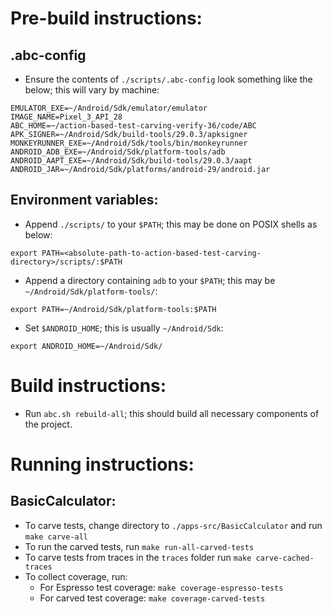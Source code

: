 # Pre-build instructions:

## .abc-config

- Ensure the contents of `./scripts/.abc-config` look something like the below; this will vary by machine:

```
EMULATOR_EXE=~/Android/Sdk/emulator/emulator
IMAGE_NAME=Pixel_3_API_28
ABC_HOME=~/action-based-test-carving-verify-36/code/ABC
APK_SIGNER=~/Android/Sdk/build-tools/29.0.3/apksigner
MONKEYRUNNER_EXE=~/Android/Sdk/tools/bin/monkeyrunner
ANDROID_ADB_EXE=~/Android/Sdk/platform-tools/adb
ANDROID_AAPT_EXE=~/Android/Sdk/build-tools/29.0.3/aapt
ANDROID_JAR=~/Android/Sdk/platforms/android-29/android.jar
```

## Environment variables:

- Append `./scripts/` to your `$PATH`; this may be done on POSIX shells as below:

`export PATH=<absolute-path-to-action-based-test-carving-directory>/scripts/:$PATH`

- Append a directory containing `adb` to your `$PATH`; this may be `~/Android/Sdk/platform-tools/`:

`export PATH=~/Android/Sdk/platform-tools:$PATH`

- Set `$ANDROID_HOME`; this is usually `~/Android/Sdk`:

`export ANDROID_HOME=~/Android/Sdk/`

# Build instructions:

- Run `abc.sh rebuild-all`; this should build all necessary components of the project.

# Running instructions:

## BasicCalculator:

- To carve tests, change directory to `./apps-src/BasicCalculator` and run `make carve-all`
- To run the carved tests, run `make run-all-carved-tests`
- To carve tests from traces in the `traces` folder run `make carve-cached-traces` 
- To collect coverage, run:
    - For Espresso test coverage: `make coverage-espresso-tests`
    - For carved test coverage: `make coverage-carved-tests`

